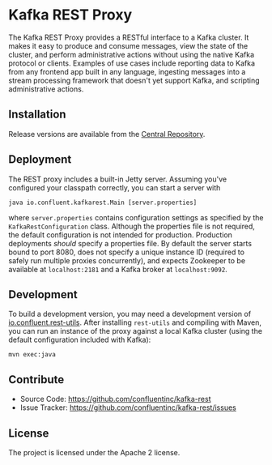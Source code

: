 Kafka REST Proxy
================

The Kafka REST Proxy provides a RESTful interface to a Kafka cluster. It makes it easy to produce and consume messages,
view the state of the cluster, and perform administrative actions without using the native Kafka protocol or clients.
Examples of use cases include reporting data to Kafka from any frontend app built in any language, ingesting messages
into a stream processing framework that doesn't yet support Kafka, and scripting administrative actions.

Installation
------------

Release versions are available from the [Central Repository](http://search.maven.org/#search|ga|1|g%3A%22io.confluent%22%20AND%20a%3A%22kafka-rest%22).

Deployment
----------

The REST proxy includes a built-in Jetty server. Assuming you've configured your classpath correctly, you can start a
server with

    java io.confluent.kafkarest.Main [server.properties]

where `server.properties` contains configuration settings as specified by the `KafkaRestConfiguration` class. Although the
properties file is not required, the default configuration is not intended for production. Production deployments *should*
specify a properties file. By default the server starts bound to port 8080, does not specify a unique instance ID (required
to safely run multiple proxies concurrently), and expects Zookeeper to be available at `localhost:2181` and a Kafka broker
at `localhost:9092`.

Development
-----------

To build a development version, you may need a development version of [io.confluent.rest-utils](https://github.com/confluentinc/rest-utils).
After installing `rest-utils` and compiling with Maven, you can run an instance of the proxy against a local Kafka cluster
(using the default configuration included with Kafka):

    mvn exec:java

Contribute
----------

- Source Code: https://github.com/confluentinc/kafka-rest
- Issue Tracker: https://github.com/confluentinc/kafka-rest/issues

License
-------

The project is licensed under the Apache 2 license.